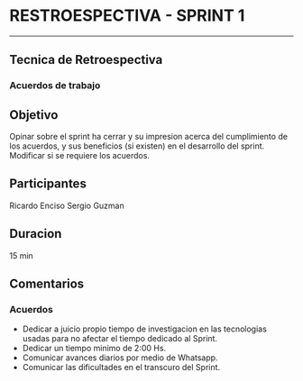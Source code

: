 
# RESTROESPECTIVA - SPRINT 1
***

## Tecnica de Retroespectiva

### Acuerdos de trabajo

## Objetivo

Opinar sobre el sprint ha cerrar y su impresion acerca del cumplimiento de los acuerdos,
y sus beneficios (si existen) en el desarrollo del sprint. Modificar si se requiere los 
acuerdos.

## Participantes

Ricardo Enciso
Sergio Guzman

## Duracion

15 min

## Comentarios

### Acuerdos

- Dedicar a juicio propio tiempo de investigacion  en las tecnologias usadas para no afectar el tiempo dedicado al Sprint. 
- Dedicar un tiempo minimo de 2:00 Hs. 
- Comunicar avances diarios por medio de Whatsapp.
- Comunicar las dificultades en el transcuro del Sprint. 
 



